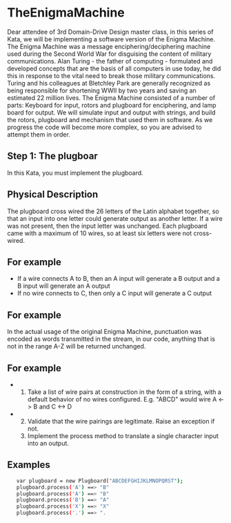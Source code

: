 # TheEnigmaMachine

Dear attendee of 3rd Domain-Drive Design master class, in this series of Kata, we will 
be implementing a software version of the Enigma Machine.
The Enigma Machine was a message enciphering/deciphering machine used during 
the Second World War for disguising the content of military communications. Alan 
Turing - the father of computing - formulated and developed concepts that are the 
basis of all computers in use today, he did this in response to the vital need to break 
those military communications. Turing and his colleagues at Bletchley Park are 
generally recognized as being responsible for shortening WWII by two years and 
saving an estimated 22 million lives.
The Enigma Machine consisted of a number of parts: Keyboard for input, rotors and 
plugboard for enciphering, and lamp board for output.
We will simulate input and output with strings, and build the rotors, plugboard and 
mechanism that used them in software. As we progress the code will become more 
complex, so you are advised to attempt them in order.

## Step 1: The plugboar

In this Kata, you must implement the plugboard.

## Physical Description

The plugboard cross wired the 26 letters of the Latin alphabet together, so that an 
input into one letter could generate output as another letter. If a wire was not 
present, then the input letter was unchanged. Each plugboard came with a 
maximum of 10 wires, so at least six letters were not cross-wired.

## For example

- If a wire connects A to B, then an A input will generate a B output and 
a B input will generate an A output
- If no wire connects to C, then only a C input will generate a C output

## For example

In the actual usage of the original Enigma Machine, punctuation was encoded as 
words transmitted in the stream, in our code, anything that is not in the range A-Z 
will be returned unchanged.

## For example

- 1. Take a list of wire pairs at construction in the form of a string, with a default 
     behavior of no wires configured. E.g. "ABCD" would wire A <-> B and C <-> D
- 2. Validate that the wire pairings are legitimate. Raise an exception if not.
  3. Implement the process method to translate a single character input into an 
      output.
     
## Examples
 ```bash
    var plugboard = new Plugboard("ABCDEFGHIJKLMNOPQRST");
    plugboard.process('A') ==> "B"
    plugboard.process('A') ==> "B"
    plugboard.process('B') ==> "A"
    plugboard.process('X') ==> "X"
    plugboard.process('.') ==> ".
